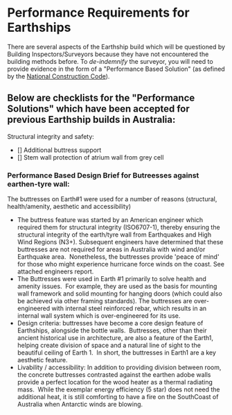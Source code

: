 # Performance Requirements for Earthships

There are several aspects of the Earthship build which will be questioned by Building Inspectors/Surveyors because they have not encountered the building methods before.  To *de-indemnify* the surveyor, you will need to provide evidence in the form of a "Performance Based Solution" (as defined by the [National Construction Code](https://ncc.abcb.gov.au/ncc-online/NCC/2019-A1/NCC-2019-Volume-Two-Amendment-1/Section-1-Governing-Requirements/Part-A2-Compliance-With-The-Ncc/A22-Performance-Solution?inlineLink=IDd1fe4824-fb0d-4ff0-abcb-ac7250fea486)).

## Below are checklists for the "Performance Solutions" which have been accepted for previous Earthship builds in Australia:

Structural integrity and safety:
  - [] Additional buttress support 
  - [] Stem wall protection of atrium wall from grey cell


### Performance Based Design Brief for Butreesses against earthen-tyre wall:

The buttresses on Earth#1 were used for a number of reasons (structural, health/amenity, aesthetic and accessibility)
  * The buttress feature was started by an American engineer which required them for structural integrity (ISO6707-1), thereby ensuring the structural integrity of the earth/tyre wall from Earthquakes and High Wind Regions (N3+). Subsequent engineers have determined that these buttresses are not required for areas in Australia with wind and/or Earthquake area.  Nonetheless, the buttresses provide 'peace of mind' for those who might experience hurricane force winds on the coast. See attached engineers report.
  * The Buttresses were used in Earth #1 primarily to solve health and amenity issues.  For example, they are used as the basis for mounting wall framework and solid mounting for hanging doors (which could also be achieved via other framing standards). The buttresses are over-engineered with internal steel reinforced rebar, which results in an internal wall system which is over-engineered for its use.
  * Design criteria: buttresses have become a core design feature of Earthships, alongside the bottle walls.  Buttresses, other than their ancient historical use in architecture, are also a feature of the Earth1, helping create division of space and a natural line of sight to the beautiful ceiling of Earth 1.  In short, the buttresses in Earth1 are a key aesthetic feature. 
  * Livability / accessibility: In addition to providing division between room, the concrete buttresses contrasted against the earthen adobe walls provide a perfect location for the wood heater as a thermal radiating mass.  While the exemplar energy efficiency (5 star) does not need the additional heat, it is still comforting to have a fire on the SouthCoast of Australia when Antarctic winds are blowing.
